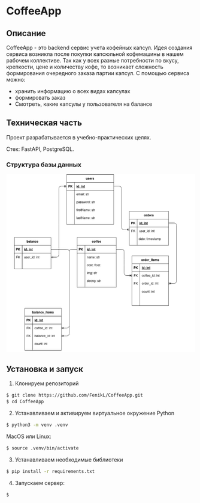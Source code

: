 # CoffeeApp

## Описание

CoffeeApp - это backend сервис учета кофейных капсул. Идея создания сервиса возникла после покупки капсюльной кофемашины
в нашем рабочем коллективе. Так как у всех разные потребности по вкусу, крепкости, цене и количеству кофе, то возникает 
сложность формирования очередного заказа партии капсул. С помощью сервиса можно:
* хранить информацию о всех видах капсулах
* формировать заказ 
* Смотреть, какие капсулы у пользователя на балансе

## Техническая часть

Проект разрабатывается в учебно-практических целях. 

Стек: FastAPI, PostgreSQL.

### Структура базы данных

![Схема базы данных](https://github.com/FenikL/CoffeeApp/blob/master/Coffee_project.png)

## Установка и запуск

1. Клонируем репозиторий

```sh
$ git clone https://github.com/FenikL/CoffeeApp.git
$ cd CoffeeApp
```

2. Устанавливаем и активируем виртуальное окружение Python

```sh
$ python3 -m venv .venv
```
MacOS или Linux: 

```sh
$ source .venv/bin/activate
```

3. Устанавливаем необходимые библиотеки

```sh
$ pip install -r requirements.txt
```

4. Запускаем сервер:

```sh
$ 
```
